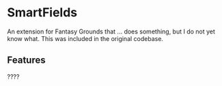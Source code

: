 # SmartFields

An extension for Fantasy Grounds that ... does something, but I do not yet know what. This was included in the original codebase.

## Features

????
